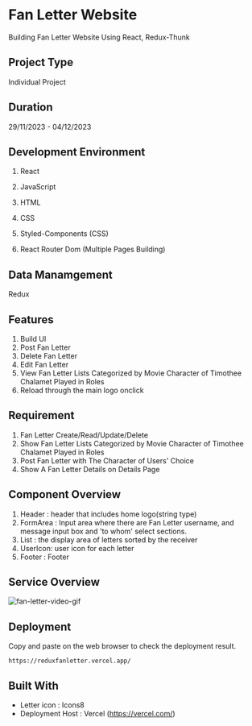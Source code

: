 # Fan Letter Website

Building Fan Letter Website Using React, Redux-Thunk

## Project Type

Individual Project

## Duration

29/11/2023 - 04/12/2023

## Development Environment

1. React
2. JavaScript
3. HTML
4. CSS

5. Styled-Components (CSS)
6. React Router Dom (Multiple Pages Building)

## Data Manamgement

Redux

## Features

1. Build UI
2. Post Fan Letter
3. Delete Fan Letter
4. Edit Fan Letter
5. View Fan Letter Lists Categorized by Movie Character of Timothee Chalamet Played in Roles
6. Reload through the main logo onclick

## Requirement

1. Fan Letter Create/Read/Update/Delete
2. Show Fan Letter Lists Categorized by Movie Character of Timothee Chalamet Played in Roles
3. Post Fan Letter with The Character of Users' Choice
4. Show A Fan Letter Details on Details Page

## Component Overview

1. Header : header that includes home logo(string type)
2. FormArea : Input area where there are Fan Letter username, and message input box and 'to whom' select sections.
3. List : the display area of letters sorted by the receiver
4. UserIcon: user icon for each letter
5. Footer : Footer

## Service Overview

![fan-letter-video-gif](https://github.com/dancinncoder/fanletter/assets/127386988/94d7afe4-443a-43fc-86fc-4573c044d67c)

## Deployment

Copy and paste on the web browser to check the deployment result.

```
https://reduxfanletter.vercel.app/

```

## Built With

- Letter icon : Icons8
- Deployment Host : Vercel (https://vercel.com/)
